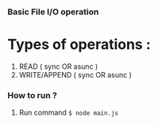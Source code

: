 ### Basic File I/O operation

# Types of operations :

 1. READ ( sync OR asunc )
 1. WRITE/APPEND ( sync OR asunc )
 
 
 ### How to run ?
 
 1. Run command `$ node main.js`
